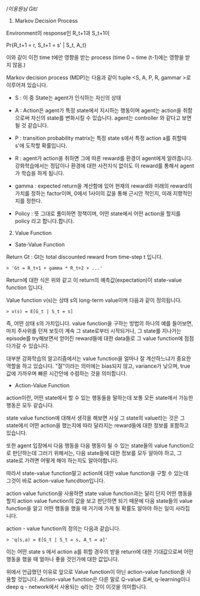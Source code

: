 /*이웅원님 Git*/

1. Markov Decision Process

  Environment의 response인 R_t+1과 S_t+1이

  Pr{R_t+1 = r, S_t+1 = s' | S_t, A_t}

  이와 같이 이전 time t에만 영향을 받는 process (time 0 ~ time (t-1)에는 영향을 받지 않음.)

  Markov decision process (MDP)는 다음과 같이 tuple <S, A, P, R, gammar >로 이루어져 있습니다.

  - S : 이 중 State는 agent가 인식하는 자신의 상태

  - A : Action은 agent가 특정 state에서 지시하는 행동이며 agent는 action을 취함으로써 자신의 state를 변화시킬 수 있습니다. agent는 controller 와 같다고 보면 될 것 같습니다.

  - P : transition probability matrix는 특정 state s에서 특정 action a를 취할때 s'에 도착할 확률입니다.

  - R : agent가 action을 취하면 그에 따른 reward를 환경이 agent에게 알려줍니다. 강화학습에서는 정답이나 환경에 대한 사전지식 없이도 이 reward를 통해서 agent가 학습을 하게 됩니다.

  - gamma : expected return을 계산함에 있어 현재의 reward와 미래의 reward의 가치를 정하는 factor이며, 0에서 1사이의 값을 통해 근시안 적인지, 미래 지향적인지를 정한다.

  - Policy : 뜻 그대로 풀이하면 정책이며, 어떤 state에서 어떤 action을 할지를 policy 라고 합니다.합니다.

2. Value Function

  - Sate-Value Function

  Return Gt : Gt는 total discounted reward from time-step t 입니다.

    > 'Gt = R_t+1 + gamma * R_t+2 + ...'

  Return에 대한 식은 위와 같고 이 return의 예측값(expectation)이 state-value function 입니다.

  Value function v(s)는 상태 s의 long-term value이며 다음과 같이 정의됩니다.

    > v(s) = E[G_t | S_t = s]

  즉, 어떤 상태 s의 가치입니다. value function을 구하는 방법의 하나의 예를 들어보면, 마치 주사위를 던져 보듯이 계속 그 state로부터 시작되거나, 그 state를 지나가는 episode를 try해보면서 얻어진 reward들에 대한 data들로 그 value function에 점점 다가갈 수 있습니다.

  대부분 강화학습의 알고리즘에서는 value function을 얼마나 잘 계산하느냐가 중요한 역할을 하고 있습니다. "잘"이라는 의미에는 bias되지 않고, variance가 낮으며, true값에 가까우며 빠른 시간안에 수렴하는 것을 의미합니다.


  - Action-Value Function

  action이란, 어떤 state에서 할 수 있는 행동들을 말하는데 보통 모든 state에서 가능한 행동은 모두 같습니다.

  state value function에 대해서 생각을 해보면 사실 그 state의 value라는 것은 그 state에서 어떤 action을 했는지에 따라 달라지는 reward들에 대한 정보를 포함하고 있습니다.

  또한 agent 입장에서 다음 행동을 다음 행동이 될 수 있는 state들의 value function으로 판단하는데 그러기 위해서는, 다음 state들에 대한 정보를 모두 알아야 하고, 그 state로 가려면 어떻게 해야 하는지도 알아야합니다.

  따라서 state-value function말고 action에 대한 value function을 구할 수 있는데 그것이 바로 action-value funcdtion입니다.

  action value function을 사용하면 state value function과는 달리 단지 어떤 행동을 할지 action value function의 값을 보고 판단하면 되기 때문에 다음 state들의 value function을 알고 어떤 행동을 했을 때 거기에 가게 될 확률도 알아야 하는 일이 사라집니다.

  action - value function의 정의는 다음과 같습니다.

    > 'q(s,a) = E[G_t | S_t = s, A_t = a]'

  이는 어떤 state s 에서 action a를 취할 경우의 받을 return에 대한 기대값으로써 어떤 행동을 했을 때 얼마나 좋을 것인가에 대한 값입니다.


  위에서 언급했던 이유로 앞으로 Value function이 아닌 action-value function을 사용할 것입니다. Action-value function은 다른 말로 Q-value 로써, q-learning이나 deep q - network에서 사용되는 q라는 것이 이것을 의미합니다.
